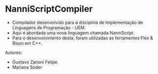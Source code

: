 # NanniScriptCompiler

* Compilador desenvolvido para a disciplina de Implementação de Linguagens de Programação - UEM.
* Aqui é abordada uma nova linguagem chamada NanniScript.
* Para o desenvolvimento desta, foram utilizadas as ferramentes Flex & Bison em C++.

Autores:
- Gustavo Zanoni Felipe
- Mariana Soder
